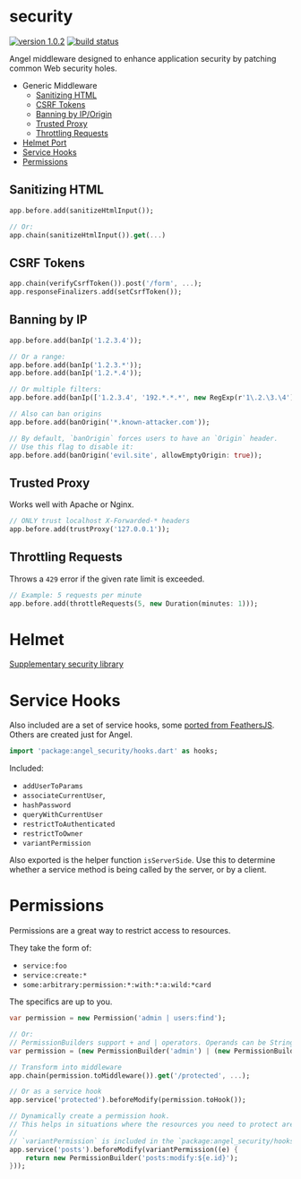 # security
[![version 1.0.2](https://img.shields.io/badge/pub-v1.0.2-brightgreen.svg)](https://pub.dartlang.org/packages/angel_security)
[![build status](https://travis-ci.org/angel-dart/security.svg)](https://travis-ci.org/angel-dart/security)

Angel middleware designed to enhance application security by patching common Web security
holes.

* Generic Middleware
    * [Sanitizing HTML](#sanitizing-html)
    * [CSRF Tokens](#csrf-tokens)
    * [Banning by IP/Origin](#banning-by-ip)
    * [Trusted Proxy](#trusted-proxy)
    * [Throttling Requests](#throttling-requests)
* [Helmet Port](#helmet)
* [Service Hooks](#service-hooks)
* [Permissions](#permissions)

## Sanitizing HTML

```dart
app.before.add(sanitizeHtmlInput());

// Or:
app.chain(sanitizeHtmlInput()).get(...)
```

## CSRF Tokens

```dart
app.chain(verifyCsrfToken()).post('/form', ...);
app.responseFinalizers.add(setCsrfToken());
```

## Banning by IP

```dart
app.before.add(banIp('1.2.3.4'));

// Or a range:
app.before.add(banIp('1.2.3.*'));
app.before.add(banIp('1.2.*.4'));

// Or multiple filters:
app.before.add(banIp(['1.2.3.4', '192.*.*.*', new RegExp(r'1\.2.\3.\4')]));

// Also can ban origins
app.before.add(banOrigin('*.known-attacker.com'));

// By default, `banOrigin` forces users to have an `Origin` header.
// Use this flag to disable it:
app.before.add(banOrigin('evil.site', allowEmptyOrigin: true));
```

## Trusted Proxy
Works well with Apache or Nginx.

```dart
// ONLY trust localhost X-Forwarded-* headers
app.before.add(trustProxy('127.0.0.1'));
```

## Throttling Requests
Throws a `429` error if the given rate limit is exceeded.

```dart
// Example: 5 requests per minute
app.before.add(throttleRequests(5, new Duration(minutes: 1)));
```

# Helmet
[Supplementary security library](https://github.com/angel-dart/helmet)

# Service Hooks
Also included are a set of service hooks, some [ported from FeathersJS](https://github.com/feathersjs/feathers-legacy-authentication-hooks).
Others are created just for Angel.

```dart
import 'package:angel_security/hooks.dart' as hooks;
```

Included:
* `addUserToParams`
* `associateCurrentUser`,
* `hashPassword`
* `queryWithCurrentUser`
* `restrictToAuthenticated`
* `restrictToOwner`
* `variantPermission`

Also exported is the helper function `isServerSide`. Use this to determine
whether a service method is being called by the server, or by a client.

# Permissions
Permissions are a great way to restrict access to resources.

They take the form of:
* `service:foo`
* `service:create:*`
* `some:arbitrary:permission:*:with:*:a:wild:*card`

The specifics are up to you.

```dart
var permission = new Permission('admin | users:find');

// Or:
// PermissionBuilders support + and | operators. Operands can be Strings, Permissions or PermissionBuilders.
var permission = (new PermissionBuilder('admin') | (new PermissionBuilder('users') + 'find')).toPermission();

// Transform into middleware
app.chain(permission.toMiddleware()).get('/protected', ...);

// Or as a service hook
app.service('protected').beforeModify(permission.toHook());

// Dynamically create a permission hook.
// This helps in situations where the resources you need to protect are dynamic.
//
// `variantPermission` is included in the `package:angel_security/hooks.dart` library.
app.service('posts').beforeModify(variantPermission((e) {
    return new PermissionBuilder('posts:modify:${e.id}');
}));
```